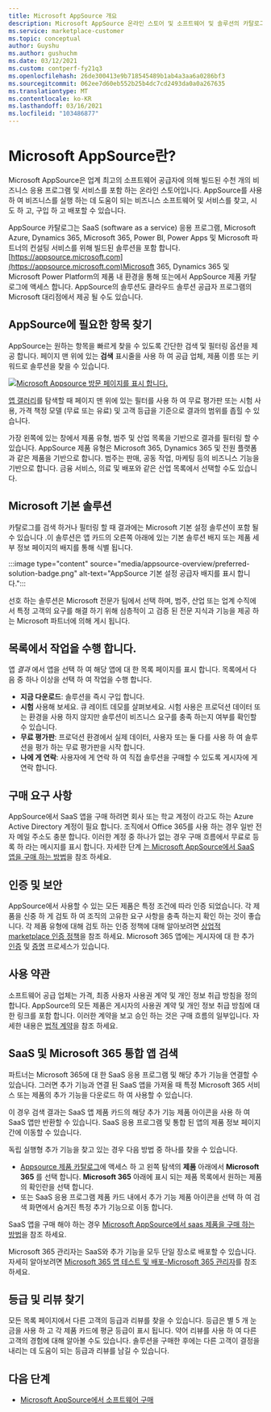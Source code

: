 ```yaml
---
title: Microsoft AppSource 개요
description: Microsoft AppSource 온라인 스토어 및 소프트웨어 및 솔루션의 카탈로그를 찾고 확장 하는 방법에 대해 알아봅니다.
ms.service: marketplace-customer
ms.topic: conceptual
author: Guyshu
ms.author: gushuchm
ms.date: 03/12/2021
ms.custom: contperf-fy21q3
ms.openlocfilehash: 26de300413e9b718545489b1ab4a3aa6a0286bf3
ms.sourcegitcommit: 062ee7d60eb552b25b4dc7cd2493da0a0a267635
ms.translationtype: MT
ms.contentlocale: ko-KR
ms.lasthandoff: 03/16/2021
ms.locfileid: "103486877"
---
```

# <a name="what-is-microsoft-appsource"></a>Microsoft AppSource란?

Microsoft AppSource은 업계 최고의 소프트웨어 공급자에 의해 빌드된 수천 개의 비즈니스 응용 프로그램 및 서비스를 포함 하는 온라인 스토어입니다. AppSource를 사용 하 여 비즈니스를 실행 하는 데 도움이 되는 비즈니스 소프트웨어 및 서비스를 찾고, 시도 하 고, 구입 하 고 배포할 수 있습니다.

AppSource 카탈로그는 SaaS (software as a service) 응용 프로그램, Microsoft Azure, Dynamics 365, Microsoft 365, Power BI, Power Apps 및 Microsoft 파트너의 컨설팅 서비스를 위해 빌드된 솔루션을 포함 합니다. [https://appsource.microsoft.com](https://appsource.microsoft.com)Microsoft 365, Dynamics 365 및 Microsoft Power Platform의 제품 내 환경을 통해 또는에서 AppSource 제품 카탈로그에 액세스 합니다. AppSource의 솔루션도 클라우드 솔루션 공급자 프로그램의 Microsoft 대리점에서 제공 될 수도 있습니다.

## <a name="find-what-you-need-on-appsource"></a>AppSource에 필요한 항목 찾기

AppSource는 원하는 항목을 빠르게 찾을 수 있도록 간단한 검색 및 필터링 옵션을 제공 합니다. 페이지 맨 위에 있는 **검색** 표시줄을 사용 하 여 공급 업체, 제품 이름 또는 키워드로 솔루션을 찾을 수 있습니다.

[![Microsoft Appsource 방문 페이지를 표시 합니다.](media/appsource-overview/appsource-home-page.png)](media/appsource-overview/appsource-home-page.png#lightbox)

[앱 갤러리](https://appsource.microsoft.com/marketplace/apps)를 탐색할 때 페이지 맨 위에 있는 필터를 사용 하 여 무료 평가판 또는 시험 사용, 가격 책정 모델 (무료 또는 유료) 및 고객 등급을 기준으로 결과의 범위를 좁힐 수 있습니다.

가장 왼쪽에 있는 창에서 제품 유형, 범주 및 산업 목록을 기반으로 결과를 필터링 할 수 있습니다. AppSource 제품 유형은 Microsoft 365, Dynamics 365 및 전원 플랫폼과 같은 제품을 기반으로 합니다. 범주는 판매, 공동 작업, 마케팅 등의 비즈니스 기능을 기반으로 합니다. 금융 서비스, 의료 및 배포와 같은 산업 목록에서 선택할 수도 있습니다.

## <a name="microsoft-preferred-solutions"></a>Microsoft 기본 솔루션

카탈로그를 검색 하거나 필터링 할 때 결과에는 Microsoft 기본 설정 솔루션이 포함 될 수 있습니다 .이 솔루션은 앱 카드의 오른쪽 아래에 있는 기본 솔루션 배지 또는 제품 세부 정보 페이지의 배지를 통해 식별 됩니다.

:::image type="content" source="media/appsource-overview/preferred-solution-badge.png" alt-text="AppSource 기본 설정 공급자 배지를 표시 합니다.":::

선호 하는 솔루션은 Microsoft 전문가 팀에서 선택 하며, 범주, 산업 또는 업계 수직에서 특정 고객의 요구를 해결 하기 위해 심층적이 고 검증 된 전문 지식과 기능을 제공 하는 Microsoft 파트너에 의해 게시 됩니다.

## <a name="take-action-on-a-listing"></a>목록에서 작업을 수행 합니다.

앱 *결과* 에서 앱을 선택 하 여 해당 앱에 대 한 목록 페이지를 표시 합니다. 목록에서 다음 중 하나 이상을 선택 하 여 작업을 수행 합니다.

- **지금 다운로드**: 솔루션을 즉시 구입 합니다.
- **시험** 사용해 보세요. 큐 레이트 데모를 살펴보세요. 시험 사용은 프로덕션 데이터 또는 환경을 사용 하지 않지만 솔루션이 비즈니스 요구를 충족 하는지 여부를 확인할 수 있습니다.
- **무료 평가판**: 프로덕션 환경에서 실제 데이터, 사용자 또는 둘 다를 사용 하 여 솔루션을 평가 하는 무료 평가판을 시작 합니다.
- **나에 게 연락**: 사용자에 게 연락 하 여 직접 솔루션을 구매할 수 있도록 게시자에 게 연락 합니다.

## <a name="purchasing-requirements"></a>구매 요구 사항

AppSource에서 SaaS 앱을 구매 하려면 회사 또는 학교 계정이 라고도 하는 Azure Active Directory 계정이 필요 합니다. 조직에서 Office 365를 사용 하는 경우 일반 전자 메일 주소도 충분 합니다. 이러한 계정 중 하나가 없는 경우 구매 흐름에서 무료로 등록 하 라는 메시지를 표시 합니다. 자세한 단계 [는 Microsoft AppSource에서 SaaS 앱을 구매 하는 방법](purchase-software-appsource.md)을 참조 하세요.

## <a name="certification-and-security"></a>인증 및 보안

AppSource에서 사용할 수 있는 모든 제품은 특정 조건에 따라 인증 되었습니다. 각 제품을 신중 하 게 검토 하 여 조직의 고유한 요구 사항을 충족 하는지 확인 하는 것이 좋습니다. 각 제품 유형에 대해 검토 하는 인증 정책에 대해 알아보려면 [상업적 marketplace 인증 정책](/legal/marketplace/certification-policies)을 참조 하세요. Microsoft 365 앱에는 게시자에 대 한 추가 [인증](/microsoft-365-app-certification/docs/enterprise-app-certification-guide) 및 [증명](/microsoft-365-app-certification/docs/enterprise-app-attestation-guide) 프로세스가 있습니다.

## <a name="terms-and-conditions"></a>사용 약관

소프트웨어 공급 업체는 가격, 최종 사용자 사용권 계약 및 개인 정보 취급 방침을 정의 합니다. AppSource의 모든 제품은 게시자의 사용권 계약 및 개인 정보 취급 방침에 대 한 링크를 포함 합니다. 이러한 계약을 보고 승인 하는 것은 구매 흐름의 일부입니다. 자세한 내용은 [법적 계약](legal-contracts.md)을 참조 하세요.

## <a name="discover-saas-and-microsoft-365-integrated-apps"></a>SaaS 및 Microsoft 365 통합 앱 검색

파트너는 Microsoft 365에 대 한 SaaS 응용 프로그램 및 해당 추가 기능을 연결할 수 있습니다. 그러면 추가 기능과 연결 된 SaaS 앱을 가져올 때 특정 Microsoft 365 서비스 또는 제품의 추가 기능을 다운로드 하 여 사용할 수 있습니다.

이 경우 검색 결과는 SaaS 앱 제품 카드의 해당 추가 기능 제품 아이콘을 사용 하 여 SaaS 앱만 반환할 수 있습니다. SaaS 응용 프로그램 및 통합 된 앱의 제품 정보 페이지 간에 이동할 수 있습니다.

독립 실행형 추가 기능을 찾고 있는 경우 다음 방법 중 하나를 찾을 수 있습니다.

- [Appsource 제품 카탈로그](https://appsource.microsoft.com/marketplace/apps/)에 액세스 하 고 왼쪽 탐색의 **제품** 아래에서 **Microsoft 365** 를 선택 합니다. **Microsoft 365** 아래에 표시 되는 제품 목록에서 원하는 제품의 확인란을 선택 합니다.
- 또는 SaaS 응용 프로그램 제품 카드 내에서 추가 기능 제품 아이콘을 선택 하 여 검색 화면에서 숨겨진 특정 추가 기능으로 이동 합니다.

SaaS 앱을 구매 해야 하는 경우 [Microsoft AppSource에서 saas 제품을 구매 하는 방법](purchase-software-appsource.md)을 참조 하세요.

Microsoft 365 관리자는 SaaS와 추가 기능을 모두 단일 장소로 배포할 수 있습니다. 자세히 알아보려면 [Microsoft 365 앱 테스트 및 배포-Microsoft 365 관리자](/microsoft-365/admin/manage/test-and-deploy-microsoft-365-apps)를 참조 하세요.

## <a name="find-ratings-and-reviews"></a>등급 및 리뷰 찾기

모든 목록 페이지에서 다른 고객의 등급과 리뷰를 찾을 수 있습니다. 등급은 별 5 개 눈금을 사용 하 고 각 제품 카드에 평균 등급이 표시 됩니다. 약어 리뷰를 사용 하 여 다른 고객의 경험에 대해 알아볼 수도 있습니다. 솔루션을 구매한 후에는 다른 고객이 결정을 내리는 데 도움이 되는 등급과 리뷰를 남길 수 있습니다.

## <a name="next-steps"></a>다음 단계

- [Microsoft AppSource에서 소프트웨어 구매](purchase-software-appsource.md)
